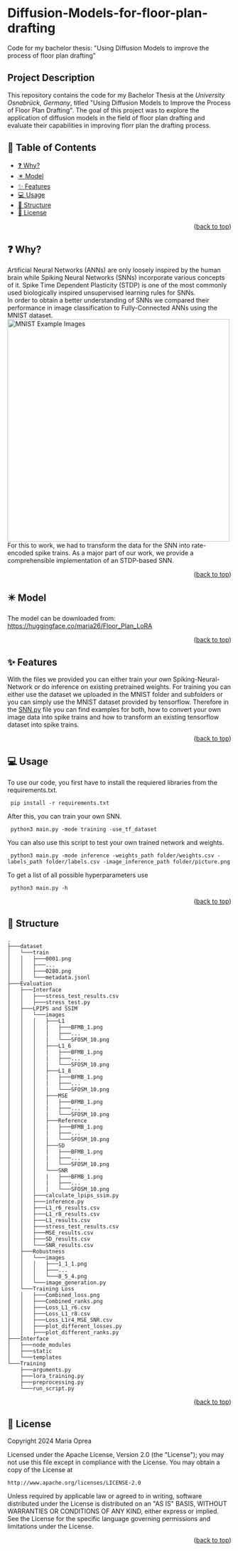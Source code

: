# Diffusion-Models-for-floor-plan-drafting
Code for my bachelor thesis: "Using Diffusion Models to improve the process of floor plan drafting”
## Project Description

This repository contains the code for my Bachelor Thesis at the _University Osnabrück, Germany_, titled "Using Diffusion Models to Improve the Process of Floor Plan Drafting". The goal of this project was to explore the application of diffusion models in the field of floor plan drafting and evaluate their capabilities in improving florr plan the drafting process.

## 📖 Table of Contents
  - [❓ Why?](#-why)
  - [✴️ Model](#model)
  - [✨ Features](#-features)
  - [💻 Usage](#-usage)
  - [💾 Structure](#-structure)
  - [📎 License](#-license)
  <p align="right">(<a href="#top">back to top</a>)</p>

## ❓ Why?
Artificial Neural Networks (ANNs) are only loosely inspired by the human brain while Spiking Neural Networks (SNNs) incorporate various concepts of it.
Spike Time Dependent Plasticity (STDP) is one of the most commonly used biologically inspired unsupervised learning rules for SNNs.<br/>
In order to obtain a better understanding of SNNs we compared their performance in image classification to Fully-Connected ANNs using the MNIST dataset. <br/> 
<img src="Images/MNISTDatasetSample.JPG" alt="MNIST Example Images" align="middle" width="500" /> <br/> 
For this to work, we had to transform the data for the SNN into rate-encoded spike trains.
As a major part of our work, we provide a comprehensible implementation of an STDP-based SNN.
<p align="right">(<a href="#top">back to top</a>)</p>

## ✴️ Model <a name="model"></a>
The model can be downloaded from: https://huggingface.co/maria26/Floor_Plan_LoRA <br/>
<p align="right">(<a href="#top">back to top</a>)</p>

## ✨ Features
With the files we provided you can either train your own Spiking-Neural-Network or do inference on existing pretrained weights. For training you can either use the dataset we uploaded in the MNIST folder and subfolders or you can simply use the MNIST dataset provided by tensorflow. Therefore in the [SNN.py](SNN.py) file you can find examples for both, how to convert your own image data into spike trains and how to transform an existing tensorflow dataset into spike trains.<br/>
<p align="right">(<a href="#top">back to top</a>)</p>

## 💻 Usage
To use our code, you first have to install the requiered libraries from the requirements.txt.
 ```
  pip install -r requirements.txt
  ```
After this, you can train your own SNN.
 ```
  python3 main.py -mode training -use_tf_dataset
  ```
You can also use this script to test your own trained network and weights.
 ```
  python3 main.py -mode inference -weights_path folder/weights.csv -labels_path folder/labels.csv -image_inference_path folder/picture.png
  ```
To get a list of all possible hyperparameters use
 ```
  python3 main.py -h
```
<p align="right">(<a href="#top">back to top</a>)</p>

## 💾 Structure
<!-- Project Structure -->

    .
    ├───dataset
    │   └───train
    │   │   ├───0001.png
    │   │   ├───...
    │   │   ├───0280.png
    │   │   └───metadata.jsonl
    ├───Evaluation
    │   ├───Interface
    │   │   ├───stress_test_results.csv
    │   │   ├───stress_test.py
    │   ├───LPIPS and SSIM
    │   │   └───images
    │   │   │   ├───L1
    │   │   │   |   ├───BFMB_1.png
    │   │   │   |   ├───...
    │   │   │   |   └───SFOSM_10.png
    │   │   │   ├───L1_6
    │   │   │   |   ├───BFMB_1.png
    │   │   │   |   ├───...
    │   │   │   |   └───SFOSM_10.png
    │   │   │   ├───L1_8
    │   │   │   |   ├───BFMB_1.png
    │   │   │   |   ├───...
    │   │   │   |   └───SFOSM_10.png
    │   │   │   ├───MSE
    │   │   │   |   ├───BFMB_1.png
    │   │   │   |   ├───...
    │   │   │   |   └───SFOSM_10.png
    │   │   │   ├───Reference
    │   │   │   |   ├───BFMB_1.png
    │   │   │   |   ├───...
    │   │   │   |   └───SFOSM_10.png
    │   │   │   ├───SD
    │   │   │   |   ├───BFMB_1.png
    │   │   │   |   ├───...
    │   │   │   |   └───SFOSM_10.png
    │   │   │   └───SNR
    │   │   │   |   ├───BFMB_1.png
    │   │   │   |   ├───...
    │   │   │   |   └───SFOSM_10.png
    │   │   ├───calculate_lpips_ssim.py
    │   │   ├───inference.py
    │   │   ├───L1_r6_results.csv
    │   │   ├───L1_r8_results.csv
    │   │   ├───L1_results.csv
    │   │   ├───stress_test_results.csv
    │   │   ├───MSE_results.csv
    │   │   ├───SD_results.csv
    │   │   └───SNR_results.csv
    │   ├───Robustness
    │   │   └───images
    │   │   │   ├───1_1_1.png
    │   │   │   ├───...
    │   │   │   └───8_5_4.png
    │   │   └───image_generation.py
    │   └───Training Loss
    │   │   ├───Combined_loss.png
    │   │   ├───Combined_ranks.png
    │   │   ├───Loss_L1_r6.csv
    │   │   ├───Loss_L1_r8.csv
    │   │   ├───Loss_L1r4_MSE_SNR.csv
    │   │   ├───plot_different_losses.py
    │   │   ├───plot_different_ranks.py
    ├───Interface
    │   ├───node_modules
    │   ├───static
    │   └───templates
    └───Training
        ├───arguments.py
        ├───lora_training.py
        ├───preprocessing.py
        └───run_script.py
<p align="right">(<a href="#top">back to top</a>)</p>



## 📎 License
Copyright 2024 Maria Oprea

Licensed under the Apache License, Version 2.0 (the "License");
you may not use this file except in compliance with the License.
You may obtain a copy of the License at

    http://www.apache.org/licenses/LICENSE-2.0

Unless required by applicable law or agreed to in writing, software
distributed under the License is distributed on an "AS IS" BASIS,
WITHOUT WARRANTIES OR CONDITIONS OF ANY KIND, either express or implied.
See the License for the specific language governing permissions and
limitations under the License.
<p align="right">(<a href="#top">back to top</a>)</p>
